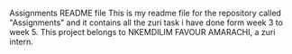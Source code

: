 Assignments README file
This is my readme file for the repository called "Assignments" and it contains all the zuri task i have done form week 3 to week 5.
This project belongs to NKEMDILIM FAVOUR AMARACHI, a zuri intern.

